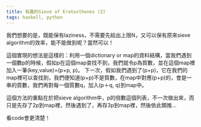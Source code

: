 ```yaml
---
title: 有趣的Sieve of Eratosthenes (2)
tags: haskell, python
---
```


我們想要的是，既能保有laziness，不需要先給出上限N，又可以保有原來sieve algorithm的效率，能不能做到呢？當然可以！

這個實現的想法是這樣的：利用一個dictionary or map的資料結構，當我們遇到一個數p的時候，假如p在這個map查找不到，我們就令p為質數，並在這個map裡加入一筆(key,value)=(p+p, p)。
下一次，假如我們遇到了(p+p)，它在我們的map裡可以查找到，我們便知道(p+p)不是質數，在map中對應(p+p)的，會是一串的質數，我們再對每一個質數q，加入(p＋q, q)到map中。

這個方法的重點在於把sieve algorithm中，p的倍數這個列表，不一次做出來，而只是先存了2p到map裡，然後遇到了，再存3p到map裡，然後依此類推...

看code會更清楚！

<script src="https://gist.github.com/onemouth/6405402.js"></script>

<script src="https://gist.github.com/onemouth/6405584.js"></script>